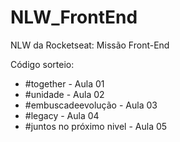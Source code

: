 # NLW_FrontEnd
NLW da Rocketseat: Missão Front-End

<p>Código sorteio:</p>
<ul>
  <li>#together - Aula 01</li>
  <li>#unidade - Aula 02</li>
  <li>#embuscadeevolução - Aula 03</li>
  <li>#legacy - Aula 04</li>
  <li>#juntos no próximo nivel - Aula 05</li>
</ul>